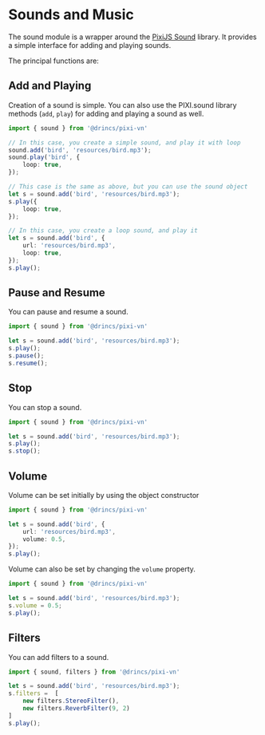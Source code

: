 # Sounds and Music

The sound module is a wrapper around the [PixiJS Sound](https://github.com/pixijs/sound) library. It provides a simple interface for adding and playing sounds.

The principal functions are:

## Add and Playing

Creation of a sound is simple. You can also use the PIXI.sound library methods (`add`, `play`) for adding and playing a sound as well.

```typescript
import { sound } from '@drincs/pixi-vn'

// In this case, you create a simple sound, and play it with loop
sound.add('bird', 'resources/bird.mp3');
sound.play('bird', {
    loop: true,
});

// This case is the same as above, but you can use the sound object
let s = sound.add('bird', 'resources/bird.mp3');
s.play({
    loop: true,
});

// In this case, you create a loop sound, and play it
let s = sound.add('bird', {
    url: 'resources/bird.mp3',
    loop: true,
});
s.play();
```

## Pause and Resume

You can pause and resume a sound.

```typescript
import { sound } from '@drincs/pixi-vn'

let s = sound.add('bird', 'resources/bird.mp3');
s.play();
s.pause();
s.resume();
```

## Stop

You can stop a sound.

```typescript
import { sound } from '@drincs/pixi-vn'

let s = sound.add('bird', 'resources/bird.mp3');
s.play();
s.stop();
```

## Volume

Volume can be set initially by using the object constructor

```typescript
import { sound } from '@drincs/pixi-vn'

let s = sound.add('bird', {
    url: 'resources/bird.mp3',
    volume: 0.5,
});
s.play();
```

Volume can also be set by changing the `volume` property.

```typescript
import { sound } from '@drincs/pixi-vn'

let s = sound.add('bird', 'resources/bird.mp3');
s.volume = 0.5;
s.play();
```

## Filters

You can add filters to a sound.

```typescript
import { sound, filters } from '@drincs/pixi-vn'

let s = sound.add('bird', 'resources/bird.mp3');
s.filters =  [
    new filters.StereoFilter(),
    new filters.ReverbFilter(9, 2)
]
s.play();
```

